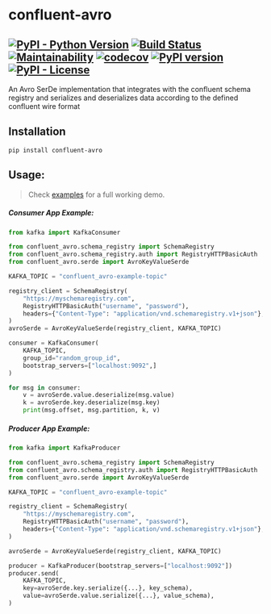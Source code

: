 # confluent-avro

[![PyPI - Python Version](https://img.shields.io/pypi/pyversions/confluent-avro?label=Python)](https://pypi.org/project/avrokafka/)
[![Build Status](https://travis-ci.com/DhiaTN/avrokafka-py.svg?branch=master)](https://travis-ci.com/DhiaTN/avrokafka-py)
[![Maintainability](https://api.codeclimate.com/v1/badges/cc863ec33bb0cdb7f515/maintainability)](https://codeclimate.com/github/DhiaTN/avrokafka-py/maintainability)
[![codecov](https://codecov.io/gh/DhiaTN/avrokafka-py/branch/master/graph/badge.svg)](https://codecov.io/gh/DhiaTN/avrokafka-py)
[![PyPI version](https://badge.fury.io/py/confluent-avro.svg)](https://badge.fury.io/py/confluent-avro)
[![PyPI - License](https://img.shields.io/pypi/l/avrokafka?color=ff69b4&label=License)](https://opensource.org/licenses/Apache-2.0)
-----------

An Avro SerDe implementation that integrates with the confluent schema registry and serializes and deserializes data according to the defined confluent wire format

## Installation

```shell script
pip install confluent-avro
```

## Usage:

> Check [examples](examples) for a full working demo.

##### Consumer App Example:

```python
from kafka import KafkaConsumer

from confluent_avro.schema_registry import SchemaRegistry
from confluent_avro.schema_registry.auth import RegistryHTTPBasicAuth
from confluent_avro.serde import AvroKeyValueSerde

KAFKA_TOPIC = "confluent_avro-example-topic"

registry_client = SchemaRegistry(
    "https://myschemaregistry.com",
    RegistryHTTPBasicAuth("username", "password"),
    headers={"Content-Type": "application/vnd.schemaregistry.v1+json"},
)
avroSerde = AvroKeyValueSerde(registry_client, KAFKA_TOPIC)

consumer = KafkaConsumer(
    KAFKA_TOPIC,
    group_id="random_group_id",
    bootstrap_servers=["localhost:9092",]
)

for msg in consumer:
    v = avroSerde.value.deserialize(msg.value)
    k = avroSerde.key.deserialize(msg.key)
    print(msg.offset, msg.partition, k, v)
```

##### Producer App Example:

```python
from kafka import KafkaProducer

from confluent_avro.schema_registry import SchemaRegistry
from confluent_avro.schema_registry.auth import RegistryHTTPBasicAuth
from confluent_avro.serde import AvroKeyValueSerde

KAFKA_TOPIC = "confluent_avro-example-topic"

registry_client = SchemaRegistry(
    "https://myschemaregistry.com",
    RegistryHTTPBasicAuth("username", "password"),
    headers={"Content-Type": "application/vnd.schemaregistry.v1+json"},
)

avroSerde = AvroKeyValueSerde(registry_client, KAFKA_TOPIC)

producer = KafkaProducer(bootstrap_servers=["localhost:9092"])
producer.send(
    KAFKA_TOPIC,
    key=avroSerde.key.serialize({...}, key_schema),
    value=avroSerde.value.serialize({...}, value_schema),
)
```